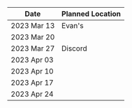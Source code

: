 | Date | Planned Location |
| - | - |
|2023 Mar 13     | Evan's |
|2023 Mar 20     | |
|2023 Mar 27     | Discord |
|2023 Apr 03     | |
|2023 Apr 10     | |
|2023 Apr 17     | |
|2023 Apr 24     | |

